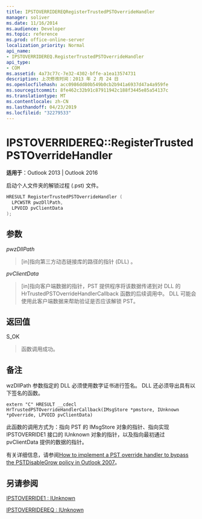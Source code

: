 ```yaml
---
title: IPSTOVERRIDEREQRegisterTrustedPSTOverrideHandler
manager: soliver
ms.date: 11/16/2014
ms.audience: Developer
ms.topic: reference
ms.prod: office-online-server
localization_priority: Normal
api_name:
- IPSTOVERRIDEREQ.RegisterTrustedPSTOverrideHandler
api_type:
- COM
ms.assetid: 4a73c77c-7e32-4302-bffe-a1ea13574731
description: 上次修改时间：2013 年 2 月 24 日
ms.openlocfilehash: acc0986dd80b549b0cb2b941a6937d47a4a959fe
ms.sourcegitcommit: 8fe462c32b91c87911942c188f3445e85a54137c
ms.translationtype: MT
ms.contentlocale: zh-CN
ms.lasthandoff: 04/23/2019
ms.locfileid: "32279533"
---
```

# <a name="ipstoverridereqregistertrustedpstoverridehandler"></a>IPSTOVERRIDEREQ::RegisterTrustedPSTOverrideHandler

 
  
**适用于**：Outlook 2013 | Outlook 2016 
  
启动个人文件夹的解锁过程 (.pst) 文件。
  
```cpp
HRESULT RegisterTrustedPSTOverrideHandler (
  LPCWSTR pwzDllPath, 
  LPVOID pvClientData
); 

```

## <a name="parameters"></a>参数

 _pwzDllPath_
  
> [in]指向第三方动态链接库的路径的指针 (DLL) 。
    
 _pvClientData_
  
> [in]指向客户端数据的指针，PST 提供程序将该数据传递到对 DLL 的 HrTrustedPSTOverrideHandlerCallback 函数的后续调用中。 DLL 可能会使用此客户端数据来帮助验证是否应该解锁 PST。
    
## <a name="return-value"></a>返回值

S_OK
  
> 函数调用成功。
    
## <a name="remarks"></a>备注

wzDllPath 参数指定的 DLL 必须使用数字证书进行签名。 DLL 还必须导出具有以下签名的函数。
  
```
extern "C" HRESULT __cdecl HrTrustedPSTOverrideHandlerCallback(IMsgStore *pmstore, IUnknown *pOverride, LPVOID pvClientData)
```

此函数的调用方式为：指向 PST 的 IMsgStore 对象的指针、指向实现 IPSTOVERRIDE1 接口的 IUnknown 对象的指针，以及指向最初通过 pvClientData 提供的数据的指针。
  
有关详细信息，请参阅[How to implement a PST override handler to bypass the PSTDisableGrow policy in Outlook 2007](https://support.microsoft.com/kb/956070)。
  
## <a name="see-also"></a>另请参阅



[IPSTOVERRIDE1 : IUnknown](ipstoverride1iunknown.md)
  
[IPSTOVERRIDEREQ : IUnknown](ipstoverridereqiunknown.md)

